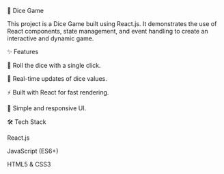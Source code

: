 🎲 Dice Game

This project is a Dice Game built using React.js. It demonstrates the use of React components, state management, and event handling to create an interactive and dynamic game.

✨ Features

🎲 Roll the dice with a single click.

🔄 Real-time updates of dice values.

⚡ Built with React for fast rendering.

🎨 Simple and responsive UI.

🛠️ Tech Stack

React.js

JavaScript (ES6+)

HTML5 & CSS3
